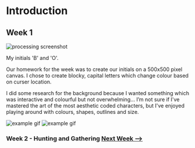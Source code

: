 # Introduction 
## Week 1

![processing screenshot](B.jpg)

My initials 'B' and 'O'.

Our homework for the week was to create our initials on a 500x500 pixel canvas. I chose to create blocky, capital letters which change colour based on curser location.

I did some research for the background because I wanted something which was interactive and colourful but not overwhelming... I’m not sure if I've mastered the art of the most aesthetic coded characters, but I've enjoyed playing around with colours, shapes, outlines and size.

![example gif](B.gif)
![example gif](O.gif)


### Week 2 - Hunting and Gathering <a href="week_02">Next Week --></a>
